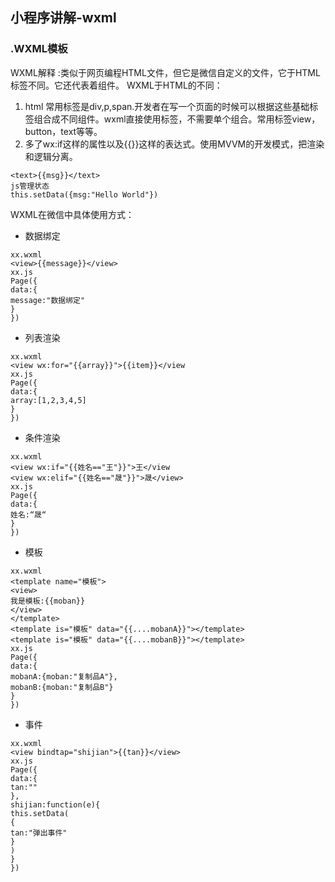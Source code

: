 ## 小程序讲解-wxml

### .WXML模板
WXML解释 :类似于网页编程HTML文件，但它是微信自定义的文件，它于HTML标签不同。它还代表着组件。
WXML于HTML的不同：
1. html 常用标签是div,p,span.开发者在写一个页面的时候可以根据这些基础标签组合成不同组件。wxml直接使用标签，不需要单个组合。常用标签view，button，text等等。
2. 多了wx:if这样的属性以及{{}}这样的表达式。使用MVVM的开发模式，把渲染和逻辑分离。
```
<text>{{msg}}</text>
js管理状态
this.setData({msg:"Hello World"})
```
WXML在微信中具体使用方式：
- 数据绑定

```
xx.wxml
<view>{{message}}</view>
xx.js
Page({
data:{
message:"数据绑定"
}
})
```

- 列表渲染
```
xx.wxml
<view wx:for="{{array}}">{{item}}</view
xx.js
Page({
data:{
array:[1,2,3,4,5]
}
})
```
- 条件渲染
```
xx.wxml
<view wx:if="{{姓名=="王"}}">王</view
<view wx:elif="{{姓名=="晟"}}">晟</view>
xx.js
Page({
data:{
姓名:“晟“
}
})
```
- 模板
```
xx.wxml
<template name="模板">
<view>
我是模板:{{moban}}
</view>
</template>
<template is="模板" data="{{....mobanA}}"></template>
<template is="模板" data="{{....mobanB}}"></template>
xx.js
Page({
data:{
mobanA:{moban:"复制品A"},
mobanB:{moban:"复制品B"}
}
})
```
- 事件
```
xx.wxml
<view bindtap="shijian">{{tan}}</view>
xx.js
Page({
data:{
tan:""
},
shijian:function(e){
this.setData(
{
tan:"弹出事件"
}
)
}
})

```

